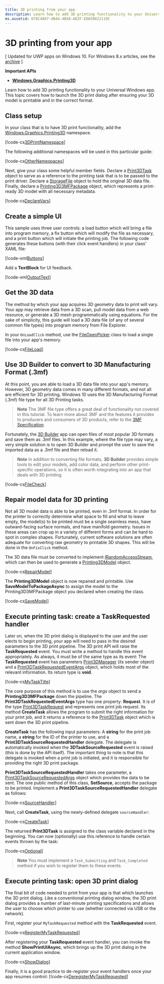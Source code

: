 ```yaml
---
title: 3D printing from your app
description: Learn how to add 3D printing functionality to your Universal Windows app. This topic covers how to launch the 3D print dialog after ensuring your 3D model is printable and in the correct format.
ms.assetid: D78C4867-4B44-4B58-A82F-EDA59822119C
---
```


# 3D printing from your app


\[ Updated for UWP apps on Windows 10. For Windows 8.x articles, see the [archive](http://go.microsoft.com/fwlink/p/?linkid=619132) \]


**Important APIs**

-   [**Windows.Graphics.Printing3D**](https://msdn.microsoft.com/library/windows/apps/dn998169)

Learn how to add 3D printing functionality to your Universal Windows app. This topic covers how to launch the 3D print dialog after ensuring your 3D model is printable and in the correct format.

## Class setup


In your class that is to have 3D print functionality, add the [Windows.Graphics.Printing3D](https://msdn.microsoft.com/library/windows/apps/dn998169) namespace.

[!code-cs[3DPrintNamespace](./code/3dprinthowto/cs/MainPage.xaml.cs#Snippet3DPrintNamespace)]

The following additional namespaces will be used in this particular guide:

[!code-cs[OtherNamespaces](./code/3dprinthowto/cs/MainPage.xaml.cs#SnippetOtherNamespaces)]

Next, give your class some helpful member fields. Declare a [Print3DTask](https://msdn.microsoft.com/library/windows/apps/dn998044) object to serve as a reference to the printing task that is to be passed to the print driver. Declare a [StorageFile](https://msdn.microsoft.com/library/windows/apps/br227171) object to hold the original 3D data file. Finally, declare a [Printing3D3MFPackage](https://msdn.microsoft.com/library/windows/apps/dn998063) object, which represents a print-ready 3D model with all necessary metadata.

[!code-cs[DeclareVars](./code/3dprinthowto/cs/MainPage.xaml.cs#SnippetDeclareVars)]

## Create a simple UI


This sample uses three user controls: a load button which will bring a file into program memory, a fix button which will modify the file as necessary, and a print button which will initiate the printing job. The following code generates these buttons (with their click event handlers) in your class' XAML file:

[!code-xml[Buttons](./code/3dprinthowto/cs/MainPage.xaml#SnippetButtons)]

Add a **TextBlock** for UI feedback.

[!code-xml[OutputText](./code/3dprinthowto/cs/MainPage.xaml#SnippetOutputText)]

## Get the 3D data


The method by which your app acquires 3D geometry data to print will vary. Your app may retrieve data from a 3D scan, pull model data from a web resource, or generate a 3D mesh programmatically using equations. For the sake of simplicity, this guide will load a 3D data file (of any of several common file types) into program memory from File Explorer.

In your `OnLoadClick` method, use the [FileOpenPicker](https://msdn.microsoft.com/library/windows/apps/br207847) class to load a single file into your app's memory.

[!code-cs[FileLoad](./code/3dprinthowto/cs/MainPage.xaml.cs#SnippetFileLoad)]

## Use 3D Builder to convert to 3D Manufacturing Format (.3mf)

At this point, you are able to load a 3D data file into your app's memory. However, 3D geometry data comes in many different formats, and not all are efficient for 3D printing. Windows 10 uses the 3D Manufacturing Format (.3mf) file type for all 3D Printing tasks.

> **Note**  The 3MF file type offers a great deal of functionality not covered in this tutorial. To learn more about 3MF and the features it provides to producers and consumers of 3D products, refer to the [3MF Specification](http://3mf.io/what-is-3mf/3mf-specification/).

Fortunately, the [3D Builder](https://www.microsoft.com/store/apps/3d-builder/9wzdncrfj3t6) app can open files of most popular 3D formats and save them as .3mf files. In this example, where the file type may vary, a very simple solution is to open 3D Builder and prompt the user to save the imported data as a .3mf file and then reload it.

> **Note**  In addition to converting file formats, **3D Builder** provides simple tools to edit your models, add color data, and perform other print-specific operations, so it is often worth integrating into an app that deals with 3D printing.

[!code-cs[FileCheck](./code/3dprinthowto/cs/MainPage.xaml.cs#SnippetFileCheck)]

## Repair model data for 3D printing

Not all 3D model data is able to be printed, even in .3mf format. In order for the printer to correctly determine what space to fill and what to leave empty, the model(s) to be printed must be a single seamless mess, have outward-facing surface normals, and have manifold geometry. Issues in these areas can crop up in a variety of different forms and can be hard to spot in complex shapes. Fortunately, current software solutions are often adequate for converting raw geometry to printable 3D shapes. This will be done in the `OnFixClick` method.

The 3D data file must be converted to implement [IRandomAccessStream](https://msdn.microsoft.com/library/windows/apps/br241731), which can then be used to generate a [Printing3DModel](https://msdn.microsoft.com/library/windows/apps/mt203679) object.

[!code-cs[RepairModel](./code/3dprinthowto/cs/MainPage.xaml.cs#SnippetRepairModel)]

The **Printing3DModel** object is now repaired and printable. Use **SaveModelToPackageAsync** to assign the model to the Printing3D3MFPackage object you declared when creating the class.

[!code-cs[SaveModel](./code/3dprinthowto/cs/MainPage.xaml.cs#SnippetSaveModel)]

## Execute printing task: create a TaskRequested handler


Later on, when the 3D print dialog is displayed to the user and the user elects to begin printing, your app will need to pass in the desired parameters to the 3D print pipeline. The 3D print API will raise the **TaskRequested** event. You must write a method to handle this event appropriately. As always, it must be of the same type as its event: The **TaskRequested** event has parameters [Print3DManager](https://msdn.microsoft.com/library/windows/apps/dn998029) (its sender object) and a [Print3DTaskRequestedEventArgs](https://msdn.microsoft.com/library/windows/apps/dn998051) object, which holds most of the relevant information. Its return type is **void**.

[!code-cs[MyTaskTitle](./code/3dprinthowto/cs/MainPage.xaml.cs#SnippetMyTaskTitle)]

The core purpose of this method is to use the *args* object to send a **Printing3D3MFPackage** down the pipeline. The **Print3DTaskRequestedEventArgs** type has one property: **Request**. It is of the type [Print3DTaskRequest](https://msdn.microsoft.com/library/windows/apps/dn998050) and represents one print job request. Its method **CreateTask** allows the program to submit the right information for your print job, and it returns a reference to the [Print3DTask](https://msdn.microsoft.com/library/windows/apps/dn998044) object which is sent down the 3D print pipeline.

**CreateTask** has the following input parameters: A **string** for the print job name, a **string** for the ID of the printer to use, and a **Print3DTaskSourceRequestedHandler** delegate. The delegate is automatically invoked when the **3DTaskSourceRequested** event is raised (this is done by the API itself). The important thing to note is that this delegate is invoked when a print job is initiated, and it is responsible for providing the right 3D print package.

**Print3DTaskSourceRequestedHandler** takes one parameter, a [Print3DTaskSourceRequestedArgs](https://msdn.microsoft.com/library/windows/apps/dn998056) object which provides the data to be sent. The one public method of this class, **SetSource**, accepts the package to be printed. Implement a **Print3DTaskSourceRequestedHandler** delegate as follows:

[!code-cs[SourceHandler](./code/3dprinthowto/cs/MainPage.xaml.cs#SnippetSourceHandler)]

Next, call **CreateTask**, using the newly-defined delegate `sourceHandler`:

[!code-cs[CreateTask](./code/3dprinthowto/cs/MainPage.xaml.cs#SnippetCreateTask)]

The returned **Print3DTask** is assigned to the class variable declared in the beginning. You can now (optionally) use this reference to handle certain events thrown by the task:

[!code-cs[Optional](./code/3dprinthowto/cs/MainPage.xaml.cs#SnippetOptional)]

> **Note**  You must implement a `Task_Submitting` and `Task_Completed` method if you wish to register them to these events.

## Execute printing task: open 3D print dialog


The final bit of code needed to print from your app is that which launches the 3D print dialog. Like a conventional printing dialog window, the 3D print dialog provides a number of last-minute printing specifications and allows the user to choose which printer to use (whether connected via USB or the network).

First, register your `MyTaskRequested` method with the **TaskRequested** event.

[!code-cs[RegisterMyTaskRequested](./code/3dprinthowto/cs/MainPage.xaml.cs#SnippetRegisterMyTaskRequested)]

After registering your **TaskRequested** event handler, you can invoke the method **ShowPrintUIAsync**, which brings up the 3D print dialog in the current application window.

[!code-cs[ShowDialog](./code/3dprinthowto/cs/MainPage.xaml.cs#SnippetShowDialog)]

Finally, it is a good practice to de-register your event handlers once your app resumes control:
[!code-cs[DeregisterMyTaskRequested](./code/3dprinthowto/cs/MainPage.xaml.cs#SnippetDeregisterMyTaskRequested)]


 

 






<!--HONumber=Mar16_HO2-->


